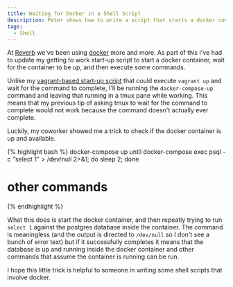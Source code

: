 ```yaml
---
title: Waiting for Docker in a Shell Script
description: Peter shows how to write a script that starts a docker container and then executes commands that assume that docker container is up and running.
tags:
  - Shell
---
```


At [Reverb](https://reverb.com/) we've been using [docker](https://www.docker.com/) more and more. As part of this I've had to update my getting to work start-up script to start a docker container, wait for the container to be up, and then execute some commands.

Unlike my [vagrant-based start-up script](/blog/tmux-scripting/) that could execute `vagrant up` and wait for the command to complete, I'll be running the `docker-compose-up` command and leaving that running in a tmux pane while working. This means that my previous tip of asking tmux to wait for the command to complete would not work because the command doesn't actually ever complete.

Luckily, my coworker showed me a trick to check if the docker container is up and available.

{% highlight bash %}
docker-compose up
until docker-compose exec psql -c "select 1" > /dev/null 2>&1; do sleep 2; done
# other commands
{% endhighlight %}

What this does is start the docker container, and then repeatly trying to run `select 1` against the postgres database inside the container. The command is meaningless (and the output is directed to `/dev/null` so I don't see a bunch of error text) but if it successfully completes it means that the database is up and running inside the docker container and other commands that assume the container is running can be run.

I hope this little trick is helpful to someone in writing some shell scripts that involve docker.
